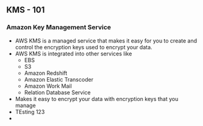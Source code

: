 ## KMS - 101

### Amazon Key Management Service
* AWS KMS is a managed service that makes it easy for you to create and control the encryption keys used to encrypt your data.
* AWS KMS is integrated into other services like 
	* EBS
	* S3
	* Amazon Redshift
	* Amazon Elastic Transcoder
	* Amazon Work Mail
	* Relation Database Service
* Makes it easy to encrypt your data with encryption keys that you manage
* TEsting 123
* 
<!--stackedit_data:
eyJoaXN0b3J5IjpbMTY1MTI5NjQ4OV19
-->